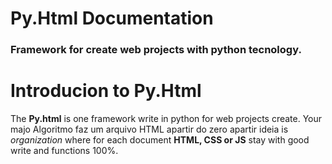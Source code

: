 # Py.Html Documentation 
### Framework for create web projects with python tecnology.

# Introducion to Py.Html
The **Py.html** is one framework write in python for web projects create. Your majo
Algoritmo faz um arquivo HTML apartir do zero apartir ideia is *organization* where for each document **HTML, CSS or JS**  stay with good write and functions 100%.  


<!--stackedit_data:
eyJoaXN0b3J5IjpbLTE0MTU2Nzk1MzMsLTE5NDEyOTcwOTcsLT
cxMTU4NTYzOV19
-->